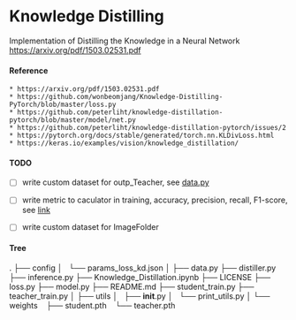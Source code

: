 # Knowledge Distilling
Implementation of Distilling the Knowledge in a Neural Network https://arxiv.org/pdf/1503.02531.pdf

#### Reference
    * https://arxiv.org/pdf/1503.02531.pdf
    * https://github.com/wonbeomjang/Knowledge-Distilling-PyTorch/blob/master/loss.py
    * https://github.com/peterliht/knowledge-distillation-pytorch/blob/master/model/net.py
    * https://github.com/peterliht/knowledge-distillation-pytorch/issues/2
    * https://pytorch.org/docs/stable/generated/torch.nn.KLDivLoss.html
    * https://keras.io/examples/vision/knowledge_distillation/


#### TODO
- [ ] write custom dataset for outp_Teacher, see [data.py](https://github.com/watson21/Knowledge-Distillation/blob/main/data.py#L74)
- [ ] write metric to caculator in training, accuracy, precision, recall, F1-score, see [link](https://machinelearningcoban.com/2017/08/31/evaluation/)
- [ ] write custom dataset for ImageFolder


#### Tree

.
├── config
│   └── params_loss_kd.json
│
├── data.py
├── distiller.py
├── inference.py
├── Knowledge_Distillation.ipynb
├── LICENSE
├── loss.py
├── model.py
├── README.md
├── student_train.py
├── teacher_train.py
│
├── utils
│   ├── __init__.py
│   └── print_utils.py
│
└── weights
    ├── student.pth
    └── teacher.pth
